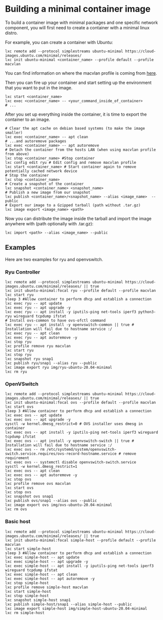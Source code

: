 # Building a minimal container image

To build a container image with minimal packages and one specific network component,
you will first need to create a container with a minimal linux distro.

For example, you can create a container with Ubuntu:
```shell
lxc remote add --protocol simplestreams ubuntu-minimal https://cloud-images.ubuntu.com/minimal/releases/
lxc init ubuntu-minimal <container_name> --profile default --profile macvlan
```
You can find information on where the macvlan profile is coming from [here](HOWTO_container_with_dhcp.md).

Then you can fire up your container and start setting up the environment that you
want to put in the image.
```shell
lxc start <container_name>
lxc exec <container_name> -- <your_command_inside_of_container>
# ...
```

After you set up everything inside the container, it is time to export the container
to an image.
```shell
# Clear the apt cache on debian based systems (to make the image smaller)
lxc exec <container_name> -- apt clean
# ...and autoremove packages
lxc exec <container_name> -- apt autoremove
# Detach the container from the hosts LAN (when using macvlan profile from above)
lxc stop <container_name> #Stop container
lxc config edit ryu # Edit config and remove macvlan profile
lxc start <container_name> # Start container again to remove potentially cached network device
# Stop the container
lxc stop <container_name>
# Create a snapshot of the container
lxc snapshot <container_name> <snapshot_name>
# Publish a new image from our snapshot
lxc publish <container_name>/<snapshot_name> --alias <image_name>  --public
# Export our image to a Gzipped tarball (path without .tar.gz)
lxc image export <image_name> <path>
```

Now you can distribute the image inside the tarball and import the image anywhere with
(path optionally with .tar.gz):
```shell
lxc import <path> --alias <image_name> --public
```

## Examples

Here are two examples for ryu and openvswitch.

### Ryu Controller
```shell
lxc remote add --protocol simplestreams ubuntu-minimal https://cloud-images.ubuntu.com/minimal/releases/ || true
lxc init ubuntu-minimal:focal ryu --profile default --profile macvlan
lxc start ryu
sleep 3 #Allow container to perform dhcp and establish a connection
lxc exec ryu -- apt update
lxc exec ryu -- apt upgrade -y
lxc exec ryu -- apt install -y iputils-ping net-tools iperf3 python3-ryu wireguard tcpdump ifstat
# Install ovs-common to have ovs-ofctl command
lxc exec ryu -- apt install -y openvswitch-common || true # Installation will fail due to hostname service :/
lxc exec ryu -- apt clean
lxc exec ryu -- apt autoremove -y
lxc stop ryu
lxc profile remove ryu macvlan
lxc start ryu
lxc stop ryu
lxc snapshot ryu snap1
lxc publish ryu/snap1 --alias ryu --public
lxc image export ryu img/ryu-ubuntu-20.04-minimal
lxc rm ryu
```

### OpenVSwitch

```shell
lxc remote add --protocol simplestreams ubuntu-minimal https://cloud-images.ubuntu.com/minimal/releases/ || true
lxc init ubuntu-minimal:focal ovs --profile default --profile macvlan
lxc start ovs
sleep 3 #Allow container to perform dhcp and establish a connection
lxc exec ovs -- apt update
lxc exec ovs -- apt upgrade -y
sysctl -w kernel.dmesg_restrict=0 # OVS installer uses dmesg in container
lxc exec ovs -- apt install -y iputils-ping net-tools iperf3 wireguard tcpdump ifstat
lxc exec ovs -- apt install -y openvswitch-switch || true # Installation will fail due to hostname service :/
lxc exec ovs -- rm /etc/systemd/system/openvswitch-switch.service.requires/ovs-record-hostname.service # remove requirement
lxc exec ovs -- systemctl disable openvswitch-switch.service
sysctl -w kernel.dmesg_restrict=1
lxc exec ovs -- apt clean
lxc exec ovs -- apt autoremove -y
lxc stop ovs
lxc profile remove ovs macvlan
lxc start ovs
lxc stop ovs
lxc snapshot ovs snap1
lxc publish ovs/snap1 --alias ovs --public
lxc image export ovs img/ovs-ubuntu-20.04-minimal
lxc rm ovs
```

### Basic host

```shell
lxc remote add --protocol simplestreams ubuntu-minimal https://cloud-images.ubuntu.com/minimal/releases/ || true
lxc init ubuntu-minimal:focal simple-host --profile default --profile macvlan
lxc start simple-host
sleep 3 #Allow container to perform dhcp and establish a connection
lxc exec simple-host -- apt update
lxc exec simple-host -- apt upgrade -y
lxc exec simple-host -- apt install -y iputils-ping net-tools iperf3 wireguard tcpdump ifstat
lxc exec simple-host -- apt clean
lxc exec simple-host -- apt autoremove -y
lxc stop simple-host
lxc profile remove simple-host macvlan
lxc start simple-host
lxc stop simple-host
lxc snapshot simple-host snap1
lxc publish simple-host/snap1 --alias simple-host --public
lxc image export simple-host img/simple-host-ubuntu-20.04-minimal
lxc rm simple-host
```
